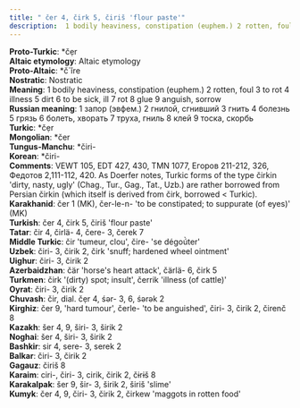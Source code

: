 ```yaml
---
title: " čer 4, čirk 5, čiriš 'flour paste'"
description:  1 bodily heaviness, constipation (euphem.) 2 rotten, foul 3 to rot 4 illness 5 dirt 6 to be sick, ill 7 rot 8 glue 9 anguish, sorrow
---
```


<strong>Proto-Turkic</strong>:  *čẹr<br>
<strong>Altaic etymology</strong>:  Altaic etymology<br>
<strong> Proto-Altaic</strong>:  *č`ĭre<br>
<strong>Nostratic</strong>:  Nostratic<br>
<strong>Meaning</strong>:  1 bodily heaviness, constipation (euphem.) 2 rotten, foul 3 to rot 4 illness 5 dirt 6 to be sick, ill 7 rot 8 glue 9 anguish, sorrow<br>
<strong>Russian meaning</strong>:  1 запор (эвфем.) 2 гнилой, сгнивший 3 гнить 4 болезнь 5 грязь 6 болеть, хворать 7 труха, гниль 8 клей 9 тоска, скорбь<br>
<strong>Turkic</strong>:  *čẹr<br>
<strong>Mongolian</strong>:  *čer<br>
<strong>Tungus-Manchu</strong>:  *čiri-<br>
<strong>Korean</strong>:  *čiri-<br>
<strong>Comments</strong>:  VEWT 105, EDT 427, 430, TMN 1077, Егоров 211-212, 326, Федотов 2,111-112, 420. As Doerfer notes, Turkic forms of the type čirkin 'dirty, nasty, ugly' (Chag., Tur., Gag., Tat., Uzb.) are rather borrowed from Persian čirkin (which itself is derived from čirk, borrowed < Turkic).<br>
<strong>Karakhanid</strong>:  čer 1 (MK), čer-le-n- 'to be constipated; to suppurate (of eyes)' (MK)<br>
<strong>Turkish</strong>:  čer 4, čirk 5, čiriš 'flour paste'<br>
<strong>Tatar</strong>:  čir 4, čirlä- 4, čere- 3, čerek 7<br>
<strong>Middle Turkic</strong>:  čir 'tumeur, clou', čire- 'se dégoú̀ter'<br>
<strong>Uzbek</strong>:  čiri- 3, čirik 2, čirk 'snuff; hardened wheel ointment'<br>
<strong>Uighur</strong>:  čiri- 3, čirik 2<br>
<strong>Azerbaidzhan</strong>:  čär 'horse's heart attack', čärlä- 6, čirk 5<br>
<strong>Turkmen</strong>:  čirk '(dirty) spot; insult', čerrik 'illness (of cattle)'<br>
<strong>Oyrat</strong>:  čiri- 3, čirik 2<br>
<strong>Chuvash</strong>:  čir, dial. čẹr 4, śǝr- 3, 6, śǝrǝk 2<br>
<strong>Kirghiz</strong>:  čer 9, 'hard tumour', čerle- 'to be anguished', čiri- 3, čirik 2, čirenč 8<br>
<strong>Kazakh</strong>:  šer 4, 9, širi- 3, širik 2<br>
<strong>Noghai</strong>:  šer 4, širi- 3, širik 2<br>
<strong>Bashkir</strong>:  sir 4, sere- 3, serek 2<br>
<strong>Balkar</strong>:  čiri- 3, čirik 2<br>
<strong>Gagauz</strong>:  čiriš 8<br>
<strong>Karaim</strong>:  ciri-, čiri- 3, cirik, čirik 2, čɨrɨš 8<br>
<strong>Karakalpak</strong>:  šer 9, šir- 3, širik 2, širiš 'slime'<br>
<strong>Kumyk</strong>:  čer 4, 9, čiri- 3, čirik 2, čirkew 'maggots in rotten food'<br>


